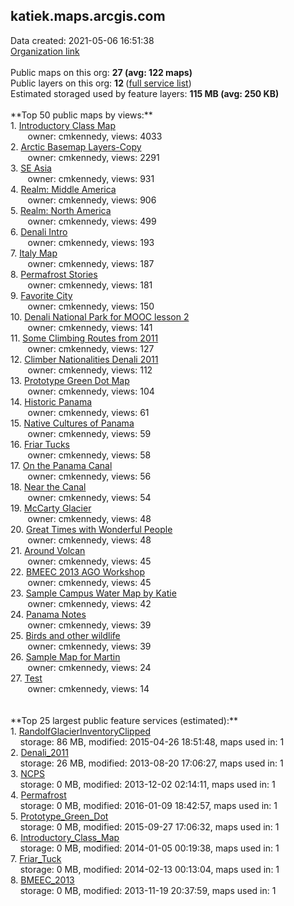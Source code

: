 <h2>katiek.maps.arcgis.com</h2> Data created: 2021-05-06 16:51:38 <br /><a target='new' href='https://katiek.maps.arcgis.com'>Organization link</a><br /><br />Public maps on this org: <b>27 (avg: 122 maps)</b><br />Public layers on this org: <b>12 </b>(<a target='new' href='https://services.arcgis.com/xixMkgM9qjl4kQgC/ArcGIS/rest/services'>full service list</a>)<br />Estimated storaged used by feature layers: <b>115 MB (avg: 250 KB)</b><br /><br />**Top 50 public maps by views:**<br />  1. <a target='new' href='https://www.arcgis.com/home/item.html?id=ea9ce433cf0944f9b6c7f84a6891f3b6'>Introductory Class Map</a> <br />  &nbsp;&nbsp;&nbsp;&nbsp; &nbsp;&nbsp;owner: cmkennedy, views: 4033<br />  2. <a target='new' href='https://www.arcgis.com/home/item.html?id=e1c467571a6b4fc6a99b5686d95fb299'>Arctic Basemap Layers-Copy</a> <br />  &nbsp;&nbsp;&nbsp;&nbsp; &nbsp;&nbsp;owner: cmkennedy, views: 2291<br />  3. <a target='new' href='https://www.arcgis.com/home/item.html?id=c583b3b9a82b443db9b0163813490db2'>SE Asia</a> <br />  &nbsp;&nbsp;&nbsp;&nbsp; &nbsp;&nbsp;owner: cmkennedy, views: 931<br />  4. <a target='new' href='https://www.arcgis.com/home/item.html?id=c3b8f92291704d4496ecc0a80e7c5925'>Realm: Middle America</a> <br />  &nbsp;&nbsp;&nbsp;&nbsp; &nbsp;&nbsp;owner: cmkennedy, views: 906<br />  5. <a target='new' href='https://www.arcgis.com/home/item.html?id=349e4e4c930c47fba1f36f372c979853'>Realm: North America</a> <br />  &nbsp;&nbsp;&nbsp;&nbsp; &nbsp;&nbsp;owner: cmkennedy, views: 499<br />  6. <a target='new' href='https://www.arcgis.com/home/item.html?id=f9699530dd5c4f0793adaf112cb57c37'>Denali Intro</a> <br />  &nbsp;&nbsp;&nbsp;&nbsp; &nbsp;&nbsp;owner: cmkennedy, views: 193<br />  7. <a target='new' href='https://www.arcgis.com/home/item.html?id=b0746c6f94b24e35957db4d2b0cf03e4'>Italy Map</a> <br />  &nbsp;&nbsp;&nbsp;&nbsp; &nbsp;&nbsp;owner: cmkennedy, views: 187<br />  8. <a target='new' href='https://www.arcgis.com/home/item.html?id=1a37f1df1f174698bd3077296cafcf7f'>Permafrost Stories</a> <br />  &nbsp;&nbsp;&nbsp;&nbsp; &nbsp;&nbsp;owner: cmkennedy, views: 181<br />  9. <a target='new' href='https://www.arcgis.com/home/item.html?id=9ea9237489d845cd85ca6c08af54f87c'>Favorite City</a> <br />  &nbsp;&nbsp;&nbsp;&nbsp; &nbsp;&nbsp;owner: cmkennedy, views: 150<br />  10. <a target='new' href='https://www.arcgis.com/home/item.html?id=ff0ef97f781e48feaa9eaf48bb6bca19'>Denali National Park for MOOC lesson 2</a> <br />  &nbsp;&nbsp;&nbsp;&nbsp; &nbsp;&nbsp;owner: cmkennedy, views: 141<br />  11. <a target='new' href='https://www.arcgis.com/home/item.html?id=9db53879b32a457981fee3b46d1de9c3'>Some Climbing Routes from 2011</a> <br />  &nbsp;&nbsp;&nbsp;&nbsp; &nbsp;&nbsp;owner: cmkennedy, views: 127<br />  12. <a target='new' href='https://www.arcgis.com/home/item.html?id=7c99421810d14d78b4d49cc45f4c0040'>Climber Nationalities Denali 2011</a> <br />  &nbsp;&nbsp;&nbsp;&nbsp; &nbsp;&nbsp;owner: cmkennedy, views: 112<br />  13. <a target='new' href='https://www.arcgis.com/home/item.html?id=16c6b468f5484f61a0c34068a07ff950'>Prototype Green Dot Map</a> <br />  &nbsp;&nbsp;&nbsp;&nbsp; &nbsp;&nbsp;owner: cmkennedy, views: 104<br />  14. <a target='new' href='https://www.arcgis.com/home/item.html?id=aefd0026f0c94ad88385336f8aa3089d'>Historic Panama</a> <br />  &nbsp;&nbsp;&nbsp;&nbsp; &nbsp;&nbsp;owner: cmkennedy, views: 61<br />  15. <a target='new' href='https://www.arcgis.com/home/item.html?id=57de35cf04a74d2fa8040d611eb1c359'>Native Cultures of Panama</a> <br />  &nbsp;&nbsp;&nbsp;&nbsp; &nbsp;&nbsp;owner: cmkennedy, views: 59<br />  16. <a target='new' href='https://www.arcgis.com/home/item.html?id=e2fb754023584284aaeed6f2f2205066'>Friar Tucks</a> <br />  &nbsp;&nbsp;&nbsp;&nbsp; &nbsp;&nbsp;owner: cmkennedy, views: 58<br />  17. <a target='new' href='https://www.arcgis.com/home/item.html?id=e60cd816dab6409aafea119b8f197721'>On the Panama Canal</a> <br />  &nbsp;&nbsp;&nbsp;&nbsp; &nbsp;&nbsp;owner: cmkennedy, views: 56<br />  18. <a target='new' href='https://www.arcgis.com/home/item.html?id=7827bf646c94448f90a2581e0eeeabdd'>Near the Canal</a> <br />  &nbsp;&nbsp;&nbsp;&nbsp; &nbsp;&nbsp;owner: cmkennedy, views: 54<br />  19. <a target='new' href='https://www.arcgis.com/home/item.html?id=de7fa417ac2d45ba845853d22cc7be8c'>McCarty Glacier</a> <br />  &nbsp;&nbsp;&nbsp;&nbsp; &nbsp;&nbsp;owner: cmkennedy, views: 48<br />  20. <a target='new' href='https://www.arcgis.com/home/item.html?id=745435549e6e4d2b88c8484363058a62'>Great Times with Wonderful People</a> <br />  &nbsp;&nbsp;&nbsp;&nbsp; &nbsp;&nbsp;owner: cmkennedy, views: 48<br />  21. <a target='new' href='https://www.arcgis.com/home/item.html?id=cbfcb98a1ab84c97a1718c6e13f42d1d'>Around Volcan</a> <br />  &nbsp;&nbsp;&nbsp;&nbsp; &nbsp;&nbsp;owner: cmkennedy, views: 45<br />  22. <a target='new' href='https://www.arcgis.com/home/item.html?id=f334b13ebb794e38b988054ab745aabd'>BMEEC 2013 AGO Workshop</a> <br />  &nbsp;&nbsp;&nbsp;&nbsp; &nbsp;&nbsp;owner: cmkennedy, views: 45<br />  23. <a target='new' href='https://www.arcgis.com/home/item.html?id=7b0de6d01a5f457fb17b1bd887351e85'>Sample Campus Water Map by Katie</a> <br />  &nbsp;&nbsp;&nbsp;&nbsp; &nbsp;&nbsp;owner: cmkennedy, views: 42<br />  24. <a target='new' href='https://www.arcgis.com/home/item.html?id=f353ba68dded4776bb4746c9f192b9fc'>Panama Notes</a> <br />  &nbsp;&nbsp;&nbsp;&nbsp; &nbsp;&nbsp;owner: cmkennedy, views: 39<br />  25. <a target='new' href='https://www.arcgis.com/home/item.html?id=153bcee2fc264562a9cc0738e58628f0'>Birds and other wildlife</a> <br />  &nbsp;&nbsp;&nbsp;&nbsp; &nbsp;&nbsp;owner: cmkennedy, views: 39<br />  26. <a target='new' href='https://www.arcgis.com/home/item.html?id=ee1fc06a646247f7bc79327336f977c4'>Sample Map for Martin</a> <br />  &nbsp;&nbsp;&nbsp;&nbsp; &nbsp;&nbsp;owner: cmkennedy, views: 24<br />  27. <a target='new' href='https://www.arcgis.com/home/item.html?id=157435e66ecd4390ac2e839720b0feb1'>Test</a> <br />  &nbsp;&nbsp;&nbsp;&nbsp; &nbsp;&nbsp;owner: cmkennedy, views: 14<br /><br /><br />**Top 25 largest public feature services (estimated):**<br /> 1. <a target='new' href='https://www.arcgis.com/home/item.html?id=4708b61fe4f4485a8377305e6095d4a5'>RandolfGlacierInventoryClipped</a><br /> &nbsp;&nbsp;&nbsp;&nbsp;storage: 86 MB, modified: 2015-04-26 18:51:48, maps used in: 1<br /> 2. <a target='new' href='https://www.arcgis.com/home/item.html?id=9da893a6c1834c6d8f07b396127f9e38'>Denali_2011</a><br /> &nbsp;&nbsp;&nbsp;&nbsp;storage: 26 MB, modified: 2013-08-20 17:06:27, maps used in: 1<br /> 3. <a target='new' href='https://www.arcgis.com/home/item.html?id=e654a8878fdc440a95becccc4ee7a435'>NCPS</a><br /> &nbsp;&nbsp;&nbsp;&nbsp;storage: 0 MB, modified: 2013-12-02 02:14:11, maps used in: 1<br /> 4. <a target='new' href='https://www.arcgis.com/home/item.html?id=93f8368513174759978bb3035a8d0dbb'>Permafrost</a><br /> &nbsp;&nbsp;&nbsp;&nbsp;storage: 0 MB, modified: 2016-01-09 18:42:57, maps used in: 1<br /> 5. <a target='new' href='https://www.arcgis.com/home/item.html?id=3c1120e380e7494dab9b2df1afbcd1f3'>Prototype_Green_Dot</a><br /> &nbsp;&nbsp;&nbsp;&nbsp;storage: 0 MB, modified: 2015-09-27 17:06:32, maps used in: 1<br /> 6. <a target='new' href='https://www.arcgis.com/home/item.html?id=66fc7d3d35334445810fab60bfad9776'>Introductory_Class_Map</a><br /> &nbsp;&nbsp;&nbsp;&nbsp;storage: 0 MB, modified: 2014-01-05 00:19:38, maps used in: 1<br /> 7. <a target='new' href='https://www.arcgis.com/home/item.html?id=c8e307651f264eb29ee2a686a1d6fa7c'>Friar_Tuck</a><br /> &nbsp;&nbsp;&nbsp;&nbsp;storage: 0 MB, modified: 2014-02-13 00:13:04, maps used in: 1<br /> 8. <a target='new' href='https://www.arcgis.com/home/item.html?id=c4810354280b4ed59ef721f10093a741'>BMEEC_2013</a><br /> &nbsp;&nbsp;&nbsp;&nbsp;storage: 0 MB, modified: 2013-11-19 20:37:59, maps used in: 1<br />